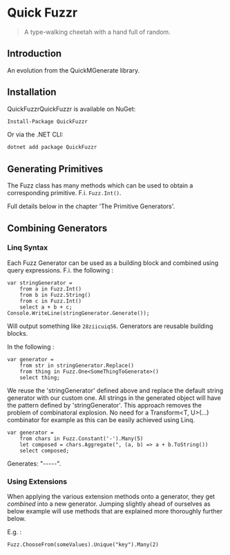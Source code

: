 # Quick Fuzzr
> A type-walking cheetah with a hand full of random.
## Introduction
An evolution from the QuickMGenerate library.
## Installation
QuickFuzzrQuickFuzzr is available on NuGet:
```bash
Install-Package QuickFuzzr
```
Or via the .NET CLI:
```bash
dotnet add package QuickFuzzr
```
## Generating Primitives
The Fuzz class has many methods which can be used to obtain a corresponding primitive.
F.i. `Fuzz.Int()`. 

Full details below in the chapter 'The Primitive Generators'.
## Combining Generators
### Linq Syntax
Each Fuzz Generator can be used as a building block and combined using query expressions.
F.i. the following :
```
var stringGenerator =
	from a in Fuzz.Int()
	from b in Fuzz.String()
	from c in Fuzz.Int()
	select a + b + c;
Console.WriteLine(stringGenerator.Generate());
```
Will output something like `28ziicuiq56`.
Generators are reusable building blocks. 

In the following :
```
var generator =
	from str in stringGenerator.Replace()
	from thing in Fuzz.One<SomeThingToGenerate>()
	select thing;
```
We reuse the 'stringGenerator' defined above and replace the default string generator with our custom one. 
All strings in the generated object will have the pattern defined by 'stringGenerator'.
This approach removes the problem of combinatoral explosion. No need for a Transform<T, U>(...) combinator for example
as this can be easily achieved using Linq. 

```
var generator =
	from chars in Fuzz.Constant('-').Many(5)
	let composed = chars.Aggregate(", (a, b) => a + b.ToString())
	select composed;
```
Generates: "-----".
### Using Extensions
When applying the various extension methods onto a generator, they get *combined* into a new generator.
Jumping slightly ahead of ourselves as below example will use methods that are explained more thoroughly further below.

E.g. :
```
Fuzz.ChooseFrom(someValues).Unique("key").Many(2)
```

